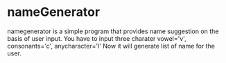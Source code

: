 # nameGenerator

namegenerator is a simple program that provides name suggestion on the basis of user input.
You have to input three charater vowel='v', consonants='c', anycharacter='l'
Now it will generate list of name for the user.


